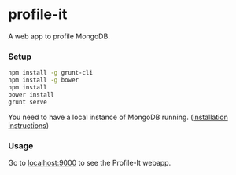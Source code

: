 profile-it
=============================

A web app to profile MongoDB.

### Setup
```bash
npm install -g grunt-cli
npm install -g bower
npm install
bower install
grunt serve
```
You need to have a local instance of MongoDB running. ([installation instructions](http://docs.mongodb.org/manual/tutorial/install-mongodb-on-os-x/))

### Usage
Go to [localhost:9000](http://localhost:9000) to see the Profile-It webapp.


